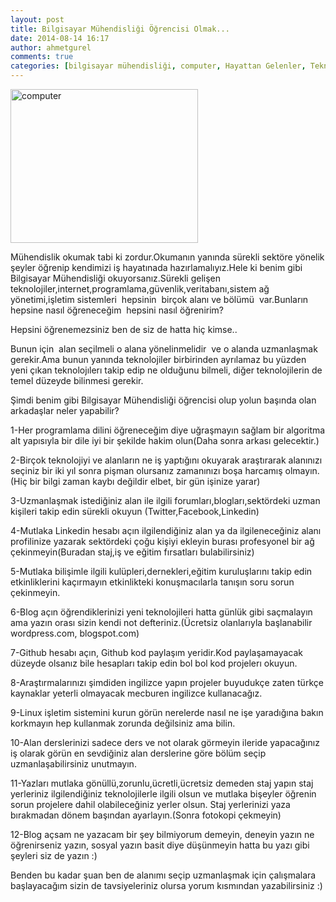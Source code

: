 ```yaml
---
layout: post
title: Bilgisayar Mühendisliği Öğrencisi Olmak...
date: 2014-08-14 16:17
author: ahmetgurel
comments: true
categories: [bilgisayar mühendisliği, computer, Hayattan Gelenler, Teknoloji]
---
```

<a href="http://www.gurelahmet.com/wp-content/uploads/2014/08/computer.jpg"><img class="size-medium wp-image-112 aligncenter" src="http://www.gurelahmet.com/wp-content/uploads/2014/08/computer-300x246.jpg" alt="computer" width="300" height="246" /></a>

Mühendislik okumak tabi ki zordur.Okumanın yanında sürekli sektöre yönelik şeyler öğrenip kendimizi iş hayatınada hazırlamalıyız.Hele ki benim gibi Bilgisayar Mühendisliği okuyorsanız.Sürekli gelişen teknolojiler,internet,programlama,güvenlik,veritabanı,sistem ağ yönetimi,işletim sistemleri  hepsinin  birçok alanı ve bölümü  var.Bunların hepsine nasıl öğreneceğim  hepsini nasıl öğrenirim?

Hepsini öğrenemezsiniz ben de siz de hatta hiç kimse..

Bunun için  alan seçilmeli o alana yönelinmelidir  ve o alanda uzmanlaşmak gerekir.Ama bunun yanında teknolojiler birbirinden ayrılamaz bu yüzden yeni çıkan teknolojılerı takip edip ne olduğunu bilmeli, diğer teknolojilerin de temel düzeyde bilinmesi gerekir.

Şimdi benim gibi Bilgisayar Mühendisliği öğrencisi olup yolun başında olan arkadaşlar neler yapabilir?

1-Her programlama dilini öğreneceğim diye uğraşmayın sağlam bir algoritma alt yapısıyla bir dile iyi bir şekilde hakim olun(Daha sonra arkası gelecektir.)

2-Birçok teknolojiyi ve alanların ne iş yaptığını okuyarak araştırarak alanınızı seçiniz bir iki yıl sonra pişman olursanız zamanınızı boşa harcamış olmayın.(Hiç bir bilgi zaman kaybı değildir elbet, bir gün işinize yarar)

3-Uzmanlaşmak istediğiniz alan ile ilgili forumları,blogları,sektördeki uzman kişileri takip edin sürekli okuyun (Twitter,Facebook,Linkedin)

4-Mutlaka Linkedin hesabı açın ilgilendiğiniz alan ya da ilgileneceğiniz alanı profilinize yazarak sektördeki çoğu kişiyi ekleyin burası profesyonel bir ağ çekinmeyin(Buradan staj,iş ve eğitim fırsatları bulabilirsiniz)

5-Mutlaka bilişimle ilgili kulüpleri,dernekleri,eğitim kuruluşlarını takip edin etkinliklerini kaçırmayın etkinlikteki konuşmacılarla tanışın soru sorun çekinmeyin.

6-Blog açın öğrendiklerinizi yeni teknolojileri hatta günlük gibi saçmalayın ama yazın orası sizin kendi not defteriniz.(Ücretsiz olanlarıyla başlanabilir wordpress.com, blogspot.com)

7-Github hesabı açın, Github kod paylaşım yeridir.Kod paylaşamayacak düzeyde olsanız bile hesapları takip edin bol bol kod projelerı okuyun.

8-Araştırmalarınızı şimdiden ingilizce yapın projeler buyudukçe zaten türkçe kaynaklar yeterli olmayacak mecburen ingilizce kullanacağız.

9-Linux işletim sistemini kurun görün nerelerde nasıl ne işe yaradığına bakın korkmayın hep kullanmak zorunda değilsiniz ama bilin.

10-Alan derslerinizi sadece ders ve not olarak görmeyin ileride yapacağınız iş olarak görün en sevdiğiniz alan derslerine göre bölüm seçip uzmanlaşabilirsiniz unutmayın.

11-Yazları mutlaka gönüllü,zorunlu,ücretli,ücretsiz demeden staj yapın staj yerleriniz ilgilendiğiniz teknolojilerle ilgili olsun ve mutlaka bişeyler öğrenin sorun projelere dahil olabileceğiniz yerler olsun. Staj yerlerinizi yaza bırakmadan dönem başından ayarlayın.(Sonra fotokopi çekmeyin)

12-Blog açsam ne yazacam bir şey bilmiyorum demeyin, deneyin yazın ne öğrenirseniz yazın, sosyal yazın basit diye düşünmeyin hatta bu yazı gibi şeyleri siz de yazın :)

Benden bu kadar şuan ben de alanımı seçip uzmanlaşmak için çalışmalara başlayacağım sizin de tavsiyeleriniz olursa yorum kısmından yazabilirsiniz :)

<script>
  (function(i,s,o,g,r,a,m){i['GoogleAnalyticsObject']=r;i[r]=i[r]||function(){
  (i[r].q=i[r].q||[]).push(arguments)},i[r].l=1*new Date();a=s.createElement(o),
  m=s.getElementsByTagName(o)[0];a.async=1;a.src=g;m.parentNode.insertBefore(a,m)
  })(window,document,'script','//www.google-analytics.com/analytics.js','ga');

  ga('create', 'UA-65335586-1', 'auto');
  ga('send', 'pageview');

</script>
